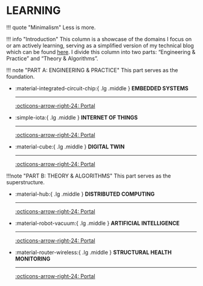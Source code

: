 # __LEARNING__

!!! quote "Minimalism"
    Less is more.

!!! info "Introduction"
    This column is a showcase of the domains I focus on or am actively learning, serving as a simplified version of my technical blog which can be found [here](http://www.cuishuaiwen.com:8000/). I divide this column into two parts: “Engineering & Practice” and “Theory & Algorithms”.

!!! note "PART A: ENGINEERING & PRACTICE"
    This part serves as the foundation.

<div class="grid cards" markdown>

-   :material-integrated-circuit-chip:{ .lg .middle } __EMBEDDED SYSTEMS__

    ---

    [:octicons-arrow-right-24: <a href="http://www.cuishuaiwen.com/LEARNING/EMBEDDED-SYSTEM/embedded-system/" target="_blank"> Portal </a>](#)

-   :simple-iota:{ .lg .middle } __INTERNET OF THINGS__

    ---

    [:octicons-arrow-right-24: <a href="http://www.cuishuaiwen.com/LEARNING/IOT/iot/" target="_blank"> Portal </a>](#)

-   :material-cube:{ .lg .middle } __DIGITAL TWIN__

    ---

    [:octicons-arrow-right-24: <a href="http://www.cuishuaiwen.com/LEARNING/DT/dt/" target="_blank"> Portal </a>](#)

</div>

!!!note "PART B: THEORY & ALGORITHMS"
    This part serves as the superstructure.

<div class="grid cards" markdown>

-   :material-hub:{ .lg .middle } __DISTRIBUTED COMPUTING__

    ---

    [:octicons-arrow-right-24: <a href="http://www.cuishuaiwen.com/LEARNING/DISTRIBUTED-EDGE-COMPUTING/distributed-edge-computing/" target="_blank"> Portal </a>](#)

-   :material-robot-vacuum:{ .lg .middle } __ARTIFICIAL INTELLIGENCE__

    ---

    [:octicons-arrow-right-24: <a href="http://www.cuishuaiwen.com/LEARNING/AI/ai/" target="_blank"> Portal </a>](#)

-   :material-router-wireless:{ .lg .middle } __STRUCTURAL HEALTH MONITORING__

    ---

    [:octicons-arrow-right-24: <a href="http://www.cuishuaiwen.com/LEARNING/SHM/shm/" target="_blank"> Portal </a>](#)

</div>
